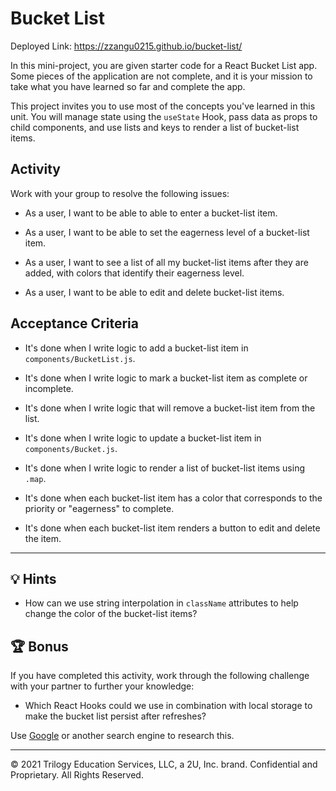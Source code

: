 # Bucket List

Deployed Link: https://zzangu0215.github.io/bucket-list/

In this mini-project, you are given starter code for a React Bucket List app. Some pieces of the application are not complete, and it is your mission to take what you have learned so far and complete the app.

This project invites you to use most of the concepts you've learned in this unit. You will manage state using the `useState` Hook, pass data as props to child components, and use lists and keys to render a list of bucket-list items.

## Activity

Work with your group to resolve the following issues:

- As a user, I want to be able to able to enter a bucket-list item.

- As a user, I want to be able to set the eagerness level of a bucket-list item.

- As a user, I want to see a list of all my bucket-list items after they are added, with colors that identify their eagerness level.

- As a user, I want to be able to edit and delete bucket-list items.

## Acceptance Criteria

- It's done when I write logic to add a bucket-list item in `components/BucketList.js`.

- It's done when I write logic to mark a bucket-list item as complete or incomplete.

- It's done when I write logic that will remove a bucket-list item from the list.

- It's done when I write logic to update a bucket-list item in `components/Bucket.js`.

- It's done when I write logic to render a list of bucket-list items using `.map`.

- It's done when each bucket-list item has a color that corresponds to the priority or "eagerness" to complete.

- It's done when each bucket-list item renders a button to edit and delete the item.

---

## 💡 Hints

- How can we use string interpolation in `className` attributes to help change the color of the bucket-list items?

## 🏆 Bonus

If you have completed this activity, work through the following challenge with your partner to further your knowledge:

- Which React Hooks could we use in combination with local storage to make the bucket list persist after refreshes?

Use [Google](https://www.google.com) or another search engine to research this.

---

© 2021 Trilogy Education Services, LLC, a 2U, Inc. brand. Confidential and Proprietary. All Rights Reserved.
